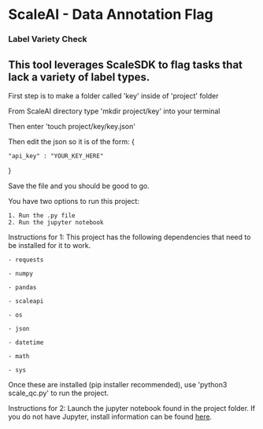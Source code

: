 # ScaleAI - Data Annotation Flag
### Label Variety Check
This tool leverages ScaleSDK to flag tasks that lack a variety of label types.  
---
First step is to make a folder called 'key' inside of 'project' folder

From ScaleAI directory type 'mkdir project/key' into your terminal 

Then enter 'touch project/key/key.json'

Then edit the json so it is of the form:
\{

    "api_key" : "YOUR_KEY_HERE"

\}

Save the file and you should be good to go.


You have two options to run this project:

    1. Run the .py file  
    2. Run the jupyter notebook


Instructions for 1:
This project has the following dependencies that need to be installed for it to work. 
    
    - requests
    
    - numpy 
    
    - pandas 
    
    - scaleapi
    
    - os
    
    - json
    
    - datetime 
    
    - math
    
    - sys
Once these are installed (pip installer recommended), use 'python3 scale_qc.py' to run the project.

Instructions for 2:
Launch the jupyter notebook found in the project folder.  If you do not have Jupyter, install information can be found [here](https://jupyter.org/install).
